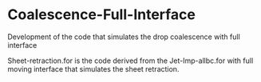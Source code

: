 Coalescence-Full-Interface
==========================

Development of the code that simulates the drop coalescence with full interface

Sheet-retraction.for is the code derived from the Jet-Imp-allbc.for with full moving interface that simulates the sheet retraction.
